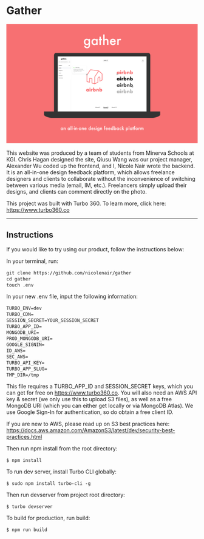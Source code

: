 # Gather

![alt text](https://github.com/nicolenair/gather/blob/master/Screen%20Shot%202020-10-17%20at%2004.20.10.png)

This website was produced by a team of students from Minerva Schools at KGI. Chris Hagan designed the site, Qiusu Wang was our project manager, Alexander Wu coded up the frontend, and I, Nicole Nair wrote the backend. It is an all-in-one design feedback platform, which allows freelance designers and clients to collaborate without the inconvenience of switching between various media (email, IM, etc.). Freelancers simply upload their designs, and clients can comment directly on the photo. 


This project was built with Turbo 360. To learn more, click here: https://www.turbo360.co

____________________________________________________________________________________________________________________________________________________________________

## Instructions

If you would like to try using our product, follow the instructions below:

In your terminal, run:

```
git clone https://github.com/nicolenair/gather
cd gather
touch .env

```

In your new .env file, input the following information:

```
TURBO_ENV=dev
TURBO_CDN=
SESSION_SECRET=YOUR_SESSION_SECRET
TURBO_APP_ID=
MONGODB_URI=
PROD_MONGODB_URI=
GOOGLE_SIGNIN=
ID_AWS=
SEC_AWS=
TURBO_API_KEY=
TURBO_APP_SLUG=
TMP_DIR=/tmp

```
This file requires a TURBO_APP_ID and SESSION_SECRET keys, which you can get for free on https://www.turbo360.co. You will also need an AWS API key & secret (we only use this to upload S3 files), as well as a free MongoDB URI (which you can either get locally or via MongoDB Atlas). We use Google Sign-In for authentication, so do obtain a free client ID. 

If you are new to AWS, please read up on S3 best practices here: https://docs.aws.amazon.com/AmazonS3/latest/dev/security-best-practices.html

Then run npm install from the root directory:

```
$ npm install
```

To run dev server, install Turbo CLI globally:

```
$ sudo npm install turbo-cli -g
```

Then run devserver from project root directory:

```
$ turbo devserver
```

To build for production, run build:

```
$ npm run build
```


